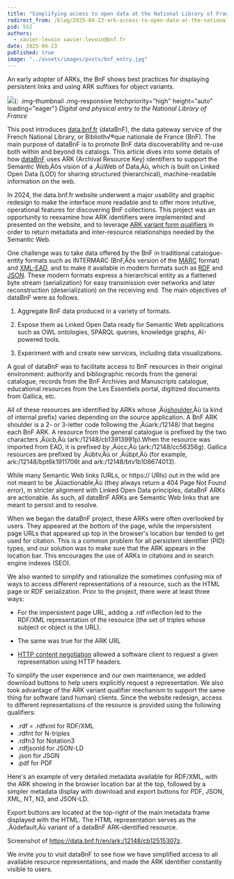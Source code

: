 ```yaml
---
title: "Simplifying access to open data at the National Library of France using ARK variants"
redirect_from: /blog/2025-04-23-ark-access-to-open-data-at-the-national-library-of-france/
pid: 552
authors:
  - xavier-levoin xavier.levoin@bnf.fr 
date: 2025-04-23
published: true
image: "../assets/images/posts/bnf_entry.jpg"
---
```


An early adopter of ARKs, the BnF shows best practices for displaying persistent links and using
ARK suffixes for object variants.

<!--more-->

![][entry]{: .img-thumbnail .img-responsive fetchpriority="high" height="auto" loading="eager"}
*Digital and physical entry to the National Library of France*

This post introduces [data.bnf.fr](https://data.bnf.fr) (dataBnF), the data
gateway service of the French National Library, or Biblioth√®que nationale de
France (BnF). The main purpose of dataBnF is to promote BnF data
discoverability and re-use both within and beyond its catalogs. This article
dives into some details of how [dataBnF](https://data.bnf.fr) uses ARK
(Archival Resource Key) identifiers to support the Semantic
Web‚Äôs vision of a ‚ÄúWeb of Data‚Äù, which is built on Linked Open Data (LOD) for
sharing structured (hierarchical), machine-readable information on the web.

In 2024, the data.bnf.fr website underwent a major usability and graphic
redesign to make the interface more readable and to offer more intuitive,
operational  features for discovering BnF collections. This project was an
opportunity to reexamine how ARK identifiers were implemented and presented on
the website, and to leverage [ARK variant form
qualifiers](https://www.ietf.org/archive/id/draft-kunze-ark-40.html#name-arks-that-reveal-object-var)
in order to return metadata and inter-resource relationships needed by the
Semantic Web. 

One challenge was to take data offered by the BnF in traditional
catalogue-entity formats such as INTERMARC (BnF‚Äôs version of the
[MARC](https://www.loc.gov/marc/) format) and
[XML-EAD](https://www.loc.gov/ead/index.html), and to make it available in
modern formats such as
[RDF](https://en.wikipedia.org/wiki/Resource_Description_Framework) and
[JSON](https://en.wikipedia.org/wiki/JSON). These modern formats express
a hierarchical entity as a flattened byte stream (serialization) for easy
transmission over networks and later reconstruction (deserialization) on the
receiving end. The main objectives of dataBnF were as follows.

1. Aggregate BnF data produced in a variety of formats.

2. Expose them as Linked Open Data ready for Semantic Web applications such as
OWL ontologies, SPARQL queries, knowledge graphs, AI-powered tools.

3. Experiment with and create new services, including data visualizations.

A goal of dataBnF was to facilitate access to BnF resources in their original
environment: authority and bibliographic records from the general catalogue,
records from the BnF Archives and Manuscripts catalogue, educational resources
from the Les Essentiels portal, digitized documents from Gallica, etc.

All of these resources are identified by ARKs whose
‚Äú[shoulder](https://arks.org/about/ark-namespaces/)‚Äù (a kind of
internal prefix) varies depending on the source application. A BnF ARK shoulder
is a 2- or 3-letter code following the ‚Äúark:/12148/ that begins each BnF ARK.
A resource from the general catalogue is prefixed by the two characters ‚Äúcb‚Äù
(ark:/12148/cb13913991p).When the resource was imported from EAD, it is
prefixed by ‚Äúcc‚Äù (ark:/12148/cc56356g). Gallica resources are prefixed by ‚Äúbtv‚Äù
or ‚Äúbpt‚Äù (for example, ark:/12148/bpt6k1911706t and ark:/12148/btv1b108674013).

While many Semantic Web links (URLs, or https:// URIs) out in the wild are not
meant to be ‚Äúactionable‚Äù (they always return a 404 Page Not Found error), in
stricter alignment with Linked Open Data principles, dataBnF ARKs are
actionable. As such, all dataBnF ARKs are Semantic Web links that are meant to
persist and to resolve.

When we began the dataBnF project, these ARKs were often overlooked by users.
They appeared at the bottom of the page, while the impersistent page URLs that
appeared up top in the browser's location bar tended to get used for citation.
This is a common problem for all persistent identifier (PID) types, and our
solution was to make sure that the ARK appears in the location bar. This
encourages  the use of ARKs in citations and in search engine indexes (SEO). 

We also wanted to simplify and rationalize the sometimes confusing mix of ways
to access different representations of a resource, such as the  HTML page or
RDF serialization. Prior to the project, there were at least three ways:

- For the impersistent page URL, adding a .rdf inflection led to the RDF/XML
representation of the resource (the set of triples whose subject or object is
the URL).

- The same was true for the ARK URL

- [HTTP content
  negotiation](https://www.rfc-editor.org/rfc/rfc9110.html#name-content-negotiation)
  allowed a software client to request a given representation using HTTP
  headers.

To simplify the user experience and our own maintenance, we added download
buttons to help users explicitly request a representation. We also took
advantage of the ARK variant qualifier mechanism to support the same thing for
software (and human) clients.  Since the website redesign, access to different
representations of the resource is provided using the following qualifiers:

- .rdf = .rdfxml for RDF/XML
- .rdfnt for N-triples
- .rdfn3 for Notation3
- .rdfjsonld for JSON-LD
- .json for JSON
- .pdf for PDF

Here's an example of very detailed metadata available for RDF/XML, with the ARK
showing in the browser location bar at the top, followed by a simpler metadata
display with download and export buttons for PDF, JSON, XML, NT, N3, and
JSON-LD.

Export buttons are located at the top-right of the main metadata frame
displayed with the HTML. The HTML representation serves as the ‚Äúdefault‚Äù
variant of a dataBnF ARK-identified resource.

Screenshot of <https://data.bnf.fr/en/ark:/12148/cb12515307z>.

We invite you to visit dataBnF to see how we have simplified access to all available resource 
representations, and made the ARK identifier constantly visible to users.

[entry]: ../../assets/images/posts/Frick_Collection_wkpdia.jpg
